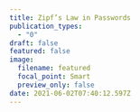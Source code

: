 ```yaml
---
title: Zipf’s Law in Passwords
publication_types:
  - "0"
draft: false
featured: false
image:
  filename: featured
  focal_point: Smart
  preview_only: false
date: 2021-06-02T07:40:12.597Z
---
```

